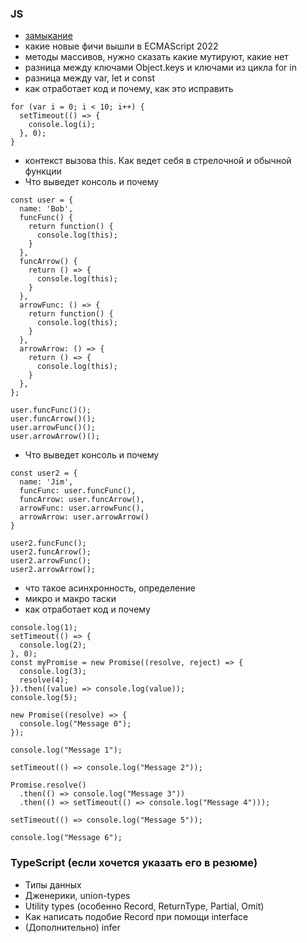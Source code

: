 ### JS

- [замыкание](https://ru.wikipedia.org/wiki/%D0%97%D0%B0%D0%BC%D1%8B%D0%BA%D0%B0%D0%BD%D0%B8%D0%B5_(%D0%BF%D1%80%D0%BE%D0%B3%D1%80%D0%B0%D0%BC%D0%BC%D0%B8%D1%80%D0%BE%D0%B2%D0%B0%D0%BD%D0%B8%D0%B5))
- какие новые фичи вышли в ECMAScript 2022
- методы массивов, нужно сказать какие мутируют, какие нет
- разница между ключами Object.keys и ключами из цикла for in
- разница между var, let и const
- как отработает код и почему, как это исправить
```
for (var i = 0; i < 10; i++) {
  setTimeout(() => {
    console.log(i);
  }, 0);
}
```
- контекст вызова this. Как ведет себя в стрелочной и обычной функции
- Что выведет консоль и почему
```
const user = {
  name: 'Bob',
  funcFunc() {
    return function() {
      console.log(this);
    }
  },
  funcArrow() {
    return () => {
      console.log(this);
    }
  },
  arrowFunc: () => {
    return function() {
      console.log(this);
    }
  },
  arrowArrow: () => {
    return () => {
      console.log(this);
    }
  },
};

user.funcFunc()();
user.funcArrow()();
user.arrowFunc()();
user.arrowArrow()();
```
- Что выведет консоль и почему
```
const user2 = {
  name: 'Jim',
  funcFunc: user.funcFunc(),
  funcArrow: user.funcArrow(),
  arrowFunc: user.arrowFunc(),
  arrowArrow: user.arrowArrow()
}

user2.funcFunc();
user2.funcArrow();
user2.arrowFunc();
user2.arrowArrow();
```
- что такое асинхронность, определение
- микро и макро таски
- как отработает код и почему
```
console.log(1);
setTimeout(() => {
  console.log(2);
}, 0);
const myPromise = new Promise((resolve, reject) => {
  console.log(3);
  resolve(4);
}).then((value) => console.log(value));
console.log(5);
```
```
new Promise((resolve) => {
  console.log("Message 0");
});

console.log("Message 1");

setTimeout(() => console.log("Message 2"));

Promise.resolve()
  .then(() => console.log("Message 3"))
  .then(() => setTimeout(() => console.log("Message 4")));
  
setTimeout(() => console.log("Message 5"));

console.log("Message 6");
```

### TypeScript (если хочется указать его в резюме)

- Типы данных
- Дженерики, union-types
- Utility types (особенно Record, ReturnType, Partial, Omit)
- Как написать подобие Record при помощи interface
- (Дополнительно) infer

